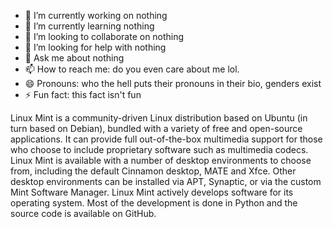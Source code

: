 
- 🔭 I’m currently working on nothing
- 🌱 I’m currently learning nothing
- 👯 I’m looking to collaborate on nothing
- 🤔 I’m looking for help with nothing
- 💬 Ask me about nothing
- 📫 How to reach me: do you even care about me lol.
- 😄 Pronouns: who the hell puts their pronouns in their bio, genders exist
- ⚡ Fun fact: this fact isn't fun

Linux Mint is a community-driven Linux distribution based on Ubuntu (in turn based on Debian), bundled with a variety of free and open-source applications. It can provide full out-of-the-box multimedia support for those who choose to include proprietary software such as multimedia codecs. Linux Mint is available with a number of desktop environments to choose from, including the default Cinnamon desktop, MATE and Xfce. Other desktop environments can be installed via APT, Synaptic, or via the custom Mint Software Manager. Linux Mint actively develops software for its operating system. Most of the development is done in Python and the source code is available on GitHub.
